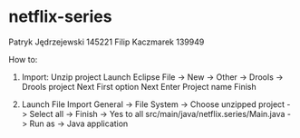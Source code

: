 # netflix-series
Patryk Jędrzejewski 145221
Filip Kaczmarek 139949


How to:
1. Import:
Unzip project
Launch Eclipse
File -> New -> Other -> Drools -> Drools project
Next
First option
Next
Enter Project name
Finish

2. Launch
File 
Import
General -> File System -> Choose unzipped project -> Select all -> Finish -> Yes to all
src/main/java/netflix.series/Main.java -> Run as -> Java application
